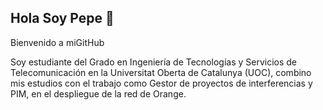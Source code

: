 ## Hola Soy Pepe 👋
Bienvenido a miGitHub 

Soy estudiante del Grado en Ingeniería de Tecnologías y Servicios de Telecomunicación en la Universitat Oberta de Catalunya (UOC), combino mis estudios con el trabajo como Gestor de proyectos de interferencias y PIM, en el despliegue de la red de Orange.



<!--
**jromerocarm/Jromerocarm** is a ✨ _special_ ✨ repository because its `README.md` (this file) appears on your GitHub profile.

Here are some ideas to get you started:

- 🔭 I’m currently working on ...
- 🌱 I’m currently learning ...
- 👯 I’m looking to collaborate on ...
- 🤔 I’m looking for help with ...
- 💬 Ask me about ...
- 📫 How to reach me: ...
- 😄 Pronouns: ...
- ⚡ Fun fact: ...
-->
